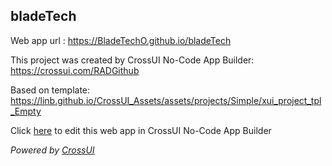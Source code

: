 ## bladeTech
Web app url : https://BladeTechO.github.io/bladeTech

This project was created by CrossUI No-Code App Builder: https://crossui.com/RADGithub

Based on template: https://linb.github.io/CrossUI_Assets/assets/projects/Simple/xui_project_tpl_Empty

Click [here](https://crossui.com/RADGithub/#!from=github&owner=BladeTechO&repo=bladeTech) to edit this web app in CrossUI No-Code App Builder

<i>Powered by [CrossUI](https://crossui.com)</i>
